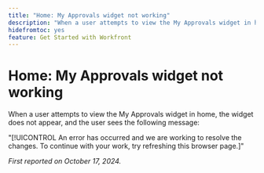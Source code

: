 ```yaml
---
title: "Home: My Approvals widget not working"
description: "When a user attempts to view the My Approvals widget in home, the widget does not appear, and the user sees a message."
hidefromtoc: yes
feature: Get Started with Workfront
---
```


# Home: My Approvals widget not working

When a user attempts to view the My Approvals widget in home, the widget does not appear, and the user sees the following message:

"[!UICONTROL An error has occurred and we are working to resolve the changes. To continue with your work, try refreshing this browser page.]"

_First reported on October 17, 2024._

